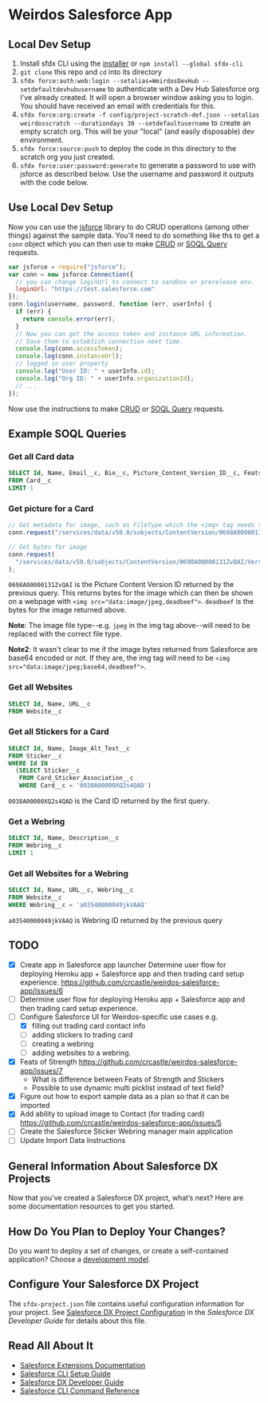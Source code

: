 # Weirdos Salesforce App

## Local Dev Setup

1. Install sfdx CLI using the [installer](https://developer.salesforce.com/tools/sfdxcli) or `npm install --global sfdx-cli`
1. `git clone` this repo and `cd` into its directory
1. `sfdx force:auth:web:login --setalias=WeirdosDevHub --setdefaultdevhubusername` to authenticate with a Dev Hub Salesforce org I've already created. It will open a browser window asking you to login. You should have received an email with credentials for this.
1. `sfdx force:org:create -f config/project-scratch-def.json --setalias weirdosscratch --durationdays 30 --setdefaultusername` to create an empty scratch org. This will be your "local" (and easily disposable) dev environment.
1. `sfdx force:source:push` to deploy the code in this directory to the scratch org you just created.
1. `sfdx force:user:password:generate` to generate a password to use with jsforce as described below. Use the username and password it outputs with the code below.

## Use Local Dev Setup

Now you can use the [jsforce](https://jsforce.github.io) library to do CRUD operations (among other things) against the sample data. You'll need to do something like ths to get a `conn` object which you can then use to make [CRUD](https://jsforce.github.io/document/#crud) or [SOQL Query](https://jsforce.github.io/document/#query) requests.

```javascript
var jsforce = require("jsforce");
var conn = new jsforce.Connection({
  // you can change loginUrl to connect to sandbox or prerelease env.
  loginUrl: "https://test.salesforce.com"
});
conn.login(username, password, function (err, userInfo) {
  if (err) {
    return console.error(err);
  }
  // Now you can get the access token and instance URL information.
  // Save them to establish connection next time.
  console.log(conn.accessToken);
  console.log(conn.instanceUrl);
  // logged in user property
  console.log("User ID: " + userInfo.id);
  console.log("Org ID: " + userInfo.organizationId);
  // ...
});
```

Now use the instructions to make [CRUD](https://jsforce.github.io/document/#crud) or [SOQL Query](https://jsforce.github.io/document/#query) requests.

## Example SOQL Queries

### Get all Card data

```sql
SELECT Id, Name, Email__c, Bio__c, Picture_Content_Version_ID__c, Feats_of_Strength__c, Main_Website__c, Twitter_Username__c, Instagram_Username__c, GitHub_Username__c, LinkedIn_Username__c, CodePen_Username__c
FROM Card__c
LIMIT 1
```

### Get picture for a Card

```javascript
// Get metadata for image, such as FileType which the <img> tag needs to display the image
conn.request("/services/data/v50.0/sobjects/ContentVersion/0698A00000131ZvQAI");

// Get bytes for image
conn.request(
  "/services/data/v50.0/sobjects/ContentVersion/0698A00000131ZvQAI/VersionData"
);
```

`0698A00000131ZvQAI` is the Picture Content Version ID returned by the previous query. This returns bytes for the image which can then be shown on a webpage with `<img src="data:image/jpeg,deadbeef">`. `deadbeef` is the bytes for the image returned above.

**Note**: The image file type--e.g. `jpeg` in the img tag above--will need to be replaced with the correct file type.

**Note2**: It wasn't clear to me if the image bytes returned from Salesforce are base64 encoded or not. If they are, the img tag will need to be `<img src="data:image/jpeg;base64,deadbeef">`.

### Get all Websites

```sql
SELECT Id, Name, URL__c
FROM Website__c
```

### Get all Stickers for a Card

```sql
SELECT Id, Name, Image_Alt_Text__c
FROM Sticker__c
WHERE Id IN
  (SELECT Sticker__c
   FROM Card_Sticker_Association__c
   WHERE Card__c = '0038A00000XQ2s4QAD')
```

`0038A00000XQ2s4QAD` is the Card ID returned by the first query.

### Get a Webring

```sql
SELECT Id, Name, Description__c
FROM Webring__c
LIMIT 1
```

### Get all Websites for a Webring

```sql
SELECT Id, Name, URL__c, Webring__c
FROM Website__c
WHERE Webring__c = 'a03540000049jkVAAQ'
```

`a03540000049jkVAAQ` is Webring ID returned by the previous query

## TODO

- [x] Create app in Salesforce app launcher Determine user flow for deploying Heroku app + Salesforce app and then trading card setup experience. https://github.com/crcastle/weirdos-salesforce-app/issues/6
- [ ] Determine user flow for deploying Heroku app + Salesforce app and then trading card setup experience.
- [ ] Configure Salesforce UI for Weirdos-specific use cases e.g.
  - [x] filling out trading card contact info
  - [ ] adding stickers to trading card
  - [ ] creating a webring
  - [ ] adding websites to a webring.
- [x] Feats of Strength https://github.com/crcastle/weirdos-salesforce-app/issues/7
  - What is difference between Feats of Strength and Stickers
  - Possible to use dynamic multi picklist instead of text field?
- [x] Figure out how to export sample data as a plan so that it can be imported
- [x] Add ability to upload image to Contact (for trading card) https://github.com/crcastle/weirdos-salesforce-app/issues/5
- [ ] Create the Salesforce Sticker Webring manager main application
- [ ] Update Import Data Instructions

## General Information About Salesforce DX Projects

Now that you’ve created a Salesforce DX project, what’s next? Here are some documentation resources to get you started.

## How Do You Plan to Deploy Your Changes?

Do you want to deploy a set of changes, or create a self-contained application? Choose a [development model](https://developer.salesforce.com/tools/vscode/en/user-guide/development-models).

## Configure Your Salesforce DX Project

The `sfdx-project.json` file contains useful configuration information for your project. See [Salesforce DX Project Configuration](https://developer.salesforce.com/docs/atlas.en-us.sfdx_dev.meta/sfdx_dev/sfdx_dev_ws_config.htm) in the _Salesforce DX Developer Guide_ for details about this file.

## Read All About It

- [Salesforce Extensions Documentation](https://developer.salesforce.com/tools/vscode/)
- [Salesforce CLI Setup Guide](https://developer.salesforce.com/docs/atlas.en-us.sfdx_setup.meta/sfdx_setup/sfdx_setup_intro.htm)
- [Salesforce DX Developer Guide](https://developer.salesforce.com/docs/atlas.en-us.sfdx_dev.meta/sfdx_dev/sfdx_dev_intro.htm)
- [Salesforce CLI Command Reference](https://developer.salesforce.com/docs/atlas.en-us.sfdx_cli_reference.meta/sfdx_cli_reference/cli_reference.htm)
